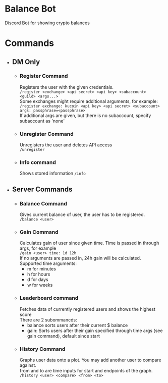 # Balance Bot
Discord Bot for showing crypto balances

# Commands
- ## DM Only 
  - ### Register Command
    Registers the user with the given credentials. <br>
    `/register <exchange> <api secret> <api key> <subaccount> <guild> <args...>` <br>
    Some exchanges might require additional arguments, for example: <br>
    `/register exchange: kucoin <api key> <api secret> <subaccount> args: passphrase=<passphrase>` <br>
    If additional args are given, but there is no subaccount, specify subaccount as 'none'
  - ### Unregister Command  
    Unregisters the user and deletes API access <br>
    `/unregister`
  - ### Info command
    Shows stored information
    `/info`
    
- ## Server Commands
  - ### Balance Command 
    Gives current balance of user, the user has to be registered.<br>
    `/balance <user>`
  - ### Gain Command  
    Calculates gain of user since given time. Time is passed in through args, for example <br>
    `/gain <user> time: 1d 12h` <br>
    If no arguments are passed in, 24h gain will be calculated. <br>
    Supported time arguments:
      - m for minutes
      - h for hours
      - d for days
      - w for weeks
  - ### Leaderboard command
    Fetches data of currently registered users and shows the highest score <br>
    There are 2 subommancds:
      - balance sorts users after their current $ balance  
      - gain: Sorts users after their gain specified through time args (see gain command), default since start
  - ### History Command
    Graphs user data onto a plot. You may add another user to compare against. <br>
    from and to are time inputs for start and endpoints of the graph.<br>
    `/history <user> <compare> <from> <to>`
  
  